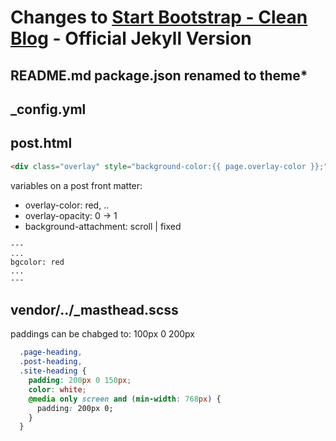 # Changes to  [Start Bootstrap - Clean Blog](https://startbootstrap.com/template-overviews/clean-blog/) - Official Jekyll Version

## README.md package.json renamed to theme*


## _config.yml

## post.html

```html
<div class="overlay" style="background-color:{{ page.overlay-color }};"></div>
```
variables on a post front matter:

- overlay-color: red, ..
- overlay-opacity: 0 -> 1
- background-attachment: scroll | fixed 



```
---
...
bgcolor: red
...
---
```

## vendor/../_masthead.scss

paddings can be chabged to: 100px 0 200px


```css
  .page-heading,
  .post-heading,
  .site-heading {
    padding: 200px 0 150px;
    color: white;
    @media only screen and (min-width: 768px) {
      padding: 200px 0;
    }
  }
  ```